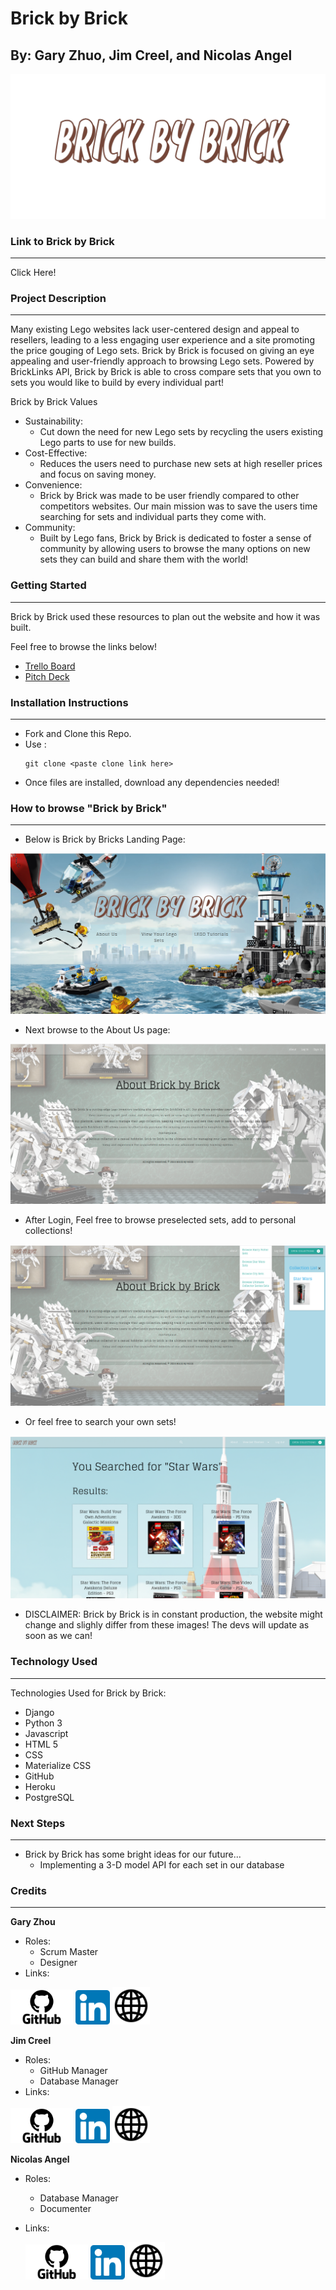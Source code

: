 # Brick by Brick

## By: Gary Zhuo, Jim Creel, and Nicolas Angel

<p align="center"><img src="./README-Pictures/BrickByBrickLogo.png" /></p>

### Link to Brick by Brick

---

Click Here!

### Project Description

---

Many existing Lego websites lack user-centered design and appeal to resellers, leading to a less engaging user experience and a site promoting the price gouging of Lego sets. Brick by Brick is focused on giving an eye appealing and user-friendly approach to browsing Lego sets. Powered by BrickLinks API, Brick by Brick is able to cross compare sets that you own to sets you would like to build by every individual part!

Brick by Brick Values

* Sustainability:
  * Cut down the need for new Lego sets by recycling the users existing Lego parts to use for new builds.
* Cost-Effective:
  * Reduces the users need to purchase new sets at high reseller prices and focus on saving money.
* Convenience:
  * Brick by Brick was made to be user friendly compared to other competitors websites. Our main mission was to save the users time searching for sets and individual parts they come with.
* Community:
  * Built by Lego fans, Brick by Brick is dedicated to foster a sense of community by allowing users to browse the many options on new sets they can build and share them with the world!

### Getting Started

---

Brick by Brick used these resources to plan out the website and how it was built.

Feel free to browse the links below!

* [Trello Board](https://trello.com/b/LbKtyQYe/brick-by-brick-unit-3-project)
* [Pitch Deck](https://docs.google.com/presentation/d/13AaIUvx5hBIPDS11o4axd45i4k2cGlKIWQkJf3aqpf4/edit#slide=id.g2264f569ebc_0_1219)

### Installation Instructions

---

* Fork and Clone this Repo.
* Use :
  ```
  git clone <paste clone link here>
  ```
* Once files are installed, download any dependencies needed!

### How to browse "Brick by Brick"

---

* Below is Brick by Bricks Landing Page:

<p align="center"><img src="./README-Pictures/Brick-by-Brick-HomePage.png" /></p>

* Next browse to the About Us page:

<p align="center"><img src="./README-Pictures/Brick-by-Brick-AboutNTLGIN.png" /></p>

* After Login, Feel free to browse preselected sets, add to personal collections!

<p align="center"><img src="./README-Pictures/Brick-by-Brick-AboutLGIN.png" /></p>

* Or feel free to search your own sets!

<p align="center"><img src="./README-Pictures/Brick-by-Brick-Search.png" /></p>

* DISCLAIMER: Brick by Brick is in constant production, the website might change and slighly differ from these images! The devs will update as soon as we can!

### Technology Used

---

Technologies Used for Brick by Brick:

* Django
* Python 3
* Javascript
* HTML 5
* CSS
* Materialize CSS
* GitHub
* Heroku
* PostgreSQL

### Next Steps

---

* Brick by Brick has some bright ideas for our future...
  * Implementing a 3-D model API for each set in our database

### Credits

---

**Gary Zhou**

* Roles:
  * Scrum Master
  * Designer
* Links:

<p align="left">
	<a target="_blank" rel="noopener noreferrer" href="https://github.com/garyzhuo"><img src="./README-Pictures/GitHub-logo.png" width="100" height="auto"/></a> 
	<a target="_blank" rel="noopener noreferrer" href="https://www.linkedin.com/in/garyzhuo/"><img src="./README-Pictures/linkedin.png" width="55" height="auto"/></a> 
	<a target="_blank" rel="noopener noreferrer" href="http://www.garyzhuo.com/"><img src="./README-Pictures/website.png" width="60" height="auto"/></a> 
</p>

**Jim Creel**

* Roles:
  * GitHub Manager
  * Database Manager
* Links:

<p align="left">
	<a target="_blank" rel="noopener noreferrer" href="https://github.com/jimcreel"><img src="./README-Pictures/GitHub-logo.png" width="100" height="auto"/></a> 
	<a target="_blank" rel="noopener noreferrer" href="https://www.linkedin.com/in/jim-creel/"><img src="./README-Pictures/linkedin.png" width="55" height="auto"/></a> 
	<a href=""><img src="./README-Pictures/website.png" width="60" height="auto"/></a> 
</p>

**Nicolas Angel**

* Roles:

  * Database Manager
  * Documenter
* Links:

  <p align="left">
  	<a target="_blank" rel="noopener noreferrer" href="https://github.com/nangel42"><img src="./README-Pictures/GitHub-logo.png" width="100" height="auto"/></a> 
  	<a target="_blank" rel="noopener noreferrer" href="https://www.linkedin.com/in/nicolasangel/"><img src="./README-Pictures/linkedin.png" width="55" height="auto"/></a> 
  	<a target="_blank" rel="noopener noreferrer" href="https://nangel42.github.io/Nicolas-Angel-Portfolio/"><img src="./README-Pictures/website.png" width="60" height="auto"/></a> 
  </p>

